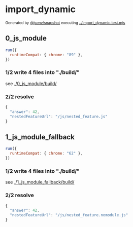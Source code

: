 # import_dynamic

<sub>
  Generated by <a href="https://github.com/jsenv/core/tree/main/packages/independent/snapshot">@jsenv/snapshot</a> executing <a href="../import_dynamic.test.mjs">../import_dynamic.test.mjs</a>
</sub>

## 0_js_module

```js
run({
  runtimeCompat: { chrome: "89" },
})
```

### 1/2 write 4 files into "./build/"

see [./0_js_module/build/](./0_js_module/build/)

### 2/2 resolve

```js
{
  "answer": 42,
  "nestedFeatureUrl": "/js/nested_feature.js"
}
```

## 1_js_module_fallback

```js
run({
  runtimeCompat: { chrome: "62" },
})
```

### 1/2 write 4 files into "./build/"

see [./1_js_module_fallback/build/](./1_js_module_fallback/build/)

### 2/2 resolve

```js
{
  "answer": 42,
  "nestedFeatureUrl": "/js/nested_feature.nomodule.js"
}
```